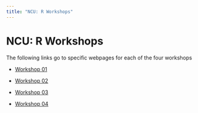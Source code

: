 ```yaml
---
title: "NCU: R Workshops"
---
```


# NCU: R Workshops

The following links go to specific webpages for each of the four workshops

-   [Workshop 01](workshop_01/week01.html)

-   [Workshop 02](workshop_02/index.html)

-   [Workshop 03](workshop_03/index.html)

-   [Workshop 04](workshop_04/index.html)